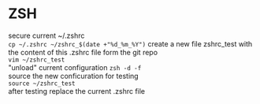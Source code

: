 # ZSH
secure current ~/.zshrc  
`cp ~/.zshrc ~/zshrc_$(date +"%d_%m_%Y")` 
create a new file zshrc_test with the content of this .zshrc file form the git repo  
`vim ~/zshrc_test`  
"unload" current configuration 
`zsh -d -f`  
source the new conficuration for testing  
`source ~/zshrc_test`  
after testing replace the current .zshrc file  
